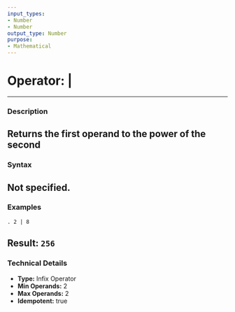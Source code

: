 ```yaml
---
input_types:
- Number
- Number
output_type: Number
purpose:
- Mathematical
---
```

# Operator: |
---
### **Description**
Returns the first operand to the power of the second
---
### **Syntax**
Not specified.
---
### **Examples**
```
. 2 | 8
```
**Result:** `256`
---
### **Technical Details**
- **Type:** Infix Operator
- **Min Operands:** 2
- **Max Operands:** 2
- **Idempotent:** true